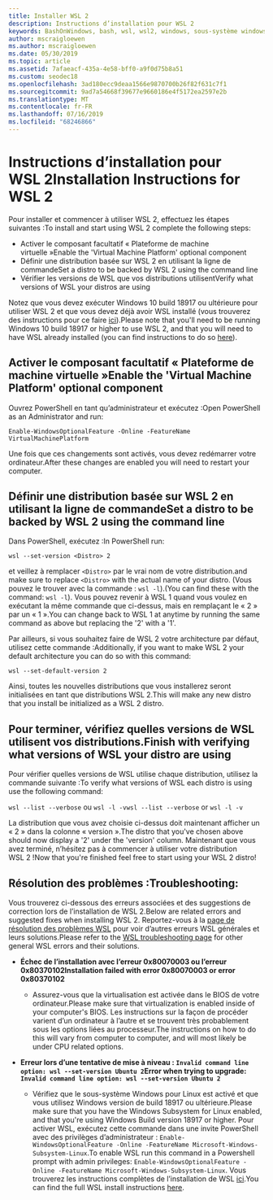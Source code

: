 ```yaml
---
title: Installer WSL 2
description: Instructions d’installation pour WSL 2
keywords: BashOnWindows, bash, wsl, wsl2, windows, sous-système windows pour linux, sous-système windows, ubuntu, debian, suse, windows 10, installation
author: mscraigloewen
ms.author: mscraigloewen
ms.date: 05/30/2019
ms.topic: article
ms.assetid: 7afaeacf-435a-4e58-bff0-a9f0d75b8a51
ms.custom: seodec18
ms.openlocfilehash: 3ad180ecc9deaa1566e9870700b26f82f631c7f1
ms.sourcegitcommit: 9ad7a54668f39677e9660186e4f5172ea2597e2b
ms.translationtype: MT
ms.contentlocale: fr-FR
ms.lasthandoff: 07/16/2019
ms.locfileid: "68246866"
---
```

# <a name="installation-instructions-for-wsl-2"></a><span data-ttu-id="21b2c-104">Instructions d’installation pour WSL 2</span><span class="sxs-lookup"><span data-stu-id="21b2c-104">Installation Instructions for WSL 2</span></span>

<span data-ttu-id="21b2c-105">Pour installer et commencer à utiliser WSL 2, effectuez les étapes suivantes :</span><span class="sxs-lookup"><span data-stu-id="21b2c-105">To install and start using WSL 2 complete the following steps:</span></span>

- <span data-ttu-id="21b2c-106">Activer le composant facultatif « Plateforme de machine virtuelle »</span><span class="sxs-lookup"><span data-stu-id="21b2c-106">Enable the 'Virtual Machine Platform' optional component</span></span>
- <span data-ttu-id="21b2c-107">Définir une distribution basée sur WSL 2 en utilisant la ligne de commande</span><span class="sxs-lookup"><span data-stu-id="21b2c-107">Set a distro to be backed by WSL 2 using the command line</span></span>
- <span data-ttu-id="21b2c-108">Vérifier les versions de WSL que vos distributions utilisent</span><span class="sxs-lookup"><span data-stu-id="21b2c-108">Verify what versions of WSL your distros are using</span></span>

<span data-ttu-id="21b2c-109">Notez que vous devez exécuter Windows 10 build 18917 ou ultérieure pour utiliser WSL 2 et que vous devez déjà avoir WSL installé (vous trouverez des instructions pour ce faire [ici](./install-win10.md)).</span><span class="sxs-lookup"><span data-stu-id="21b2c-109">Please note that you'll need to be running Windows 10 build 18917 or higher to use WSL 2, and that you will need to have WSL already installed (you can find instructions to do so [here](./install-win10.md)).</span></span> 

## <a name="enable-the-virtual-machine-platform-optional-component"></a><span data-ttu-id="21b2c-110">Activer le composant facultatif « Plateforme de machine virtuelle »</span><span class="sxs-lookup"><span data-stu-id="21b2c-110">Enable the 'Virtual Machine Platform' optional component</span></span>

<span data-ttu-id="21b2c-111">Ouvrez PowerShell en tant qu’administrateur et exécutez :</span><span class="sxs-lookup"><span data-stu-id="21b2c-111">Open PowerShell as an Administrator and run:</span></span>

`Enable-WindowsOptionalFeature -Online -FeatureName VirtualMachinePlatform`

<span data-ttu-id="21b2c-112">Une fois que ces changements sont activés, vous devez redémarrer votre ordinateur.</span><span class="sxs-lookup"><span data-stu-id="21b2c-112">After these changes are enabled you will need to restart your computer.</span></span>

## <a name="set-a-distro-to-be-backed-by-wsl-2-using-the-command-line"></a><span data-ttu-id="21b2c-113">Définir une distribution basée sur WSL 2 en utilisant la ligne de commande</span><span class="sxs-lookup"><span data-stu-id="21b2c-113">Set a distro to be backed by WSL 2 using the command line</span></span>

<span data-ttu-id="21b2c-114">Dans PowerShell, exécutez :</span><span class="sxs-lookup"><span data-stu-id="21b2c-114">In PowerShell run:</span></span>

`wsl --set-version <Distro> 2`

<span data-ttu-id="21b2c-115">et veillez à remplacer `<Distro>` par le vrai nom de votre distribution.</span><span class="sxs-lookup"><span data-stu-id="21b2c-115">and make sure to replace `<Distro>` with the actual name of your distro.</span></span> <span data-ttu-id="21b2c-116">(Vous pouvez le trouver avec la commande : `wsl -l`).</span><span class="sxs-lookup"><span data-stu-id="21b2c-116">(You can find these with the command: `wsl -l`).</span></span> <span data-ttu-id="21b2c-117">Vous pouvez revenir à WSL 1 quand vous voulez en exécutant la même commande que ci-dessus, mais en remplaçant le « 2 » par un « 1 ».</span><span class="sxs-lookup"><span data-stu-id="21b2c-117">You can change back to WSL 1 at anytime by running the same command as above but replacing the '2' with a '1'.</span></span>

<span data-ttu-id="21b2c-118">Par ailleurs, si vous souhaitez faire de WSL 2 votre architecture par défaut, utilisez cette commande :</span><span class="sxs-lookup"><span data-stu-id="21b2c-118">Additionally, if you want to make WSL 2 your default architecture you can do so with this command:</span></span>

`wsl --set-default-version 2`

<span data-ttu-id="21b2c-119">Ainsi, toutes les nouvelles distributions que vous installerez seront initialisées en tant que distributions WSL 2.</span><span class="sxs-lookup"><span data-stu-id="21b2c-119">This will make any new distro that you install be initialized as a WSL 2 distro.</span></span>

## <a name="finish-with-verifying-what-versions-of-wsl-your-distro-are-using"></a><span data-ttu-id="21b2c-120">Pour terminer, vérifiez quelles versions de WSL utilisent vos distributions.</span><span class="sxs-lookup"><span data-stu-id="21b2c-120">Finish with verifying what versions of WSL your distro are using</span></span>

<span data-ttu-id="21b2c-121">Pour vérifier quelles versions de WSL utilise chaque distribution, utilisez la commande suivante :</span><span class="sxs-lookup"><span data-stu-id="21b2c-121">To verify what versions of WSL each distro is using use the following command:</span></span>

<span data-ttu-id="21b2c-122">`wsl --list --verbose` ou `wsl -l -v`</span><span class="sxs-lookup"><span data-stu-id="21b2c-122">`wsl --list --verbose` or `wsl -l -v`</span></span>

<span data-ttu-id="21b2c-123">La distribution que vous avez choisie ci-dessus doit maintenant afficher un « 2 » dans la colonne « version ».</span><span class="sxs-lookup"><span data-stu-id="21b2c-123">The distro that you've chosen above should now display a '2' under the 'version' column.</span></span> <span data-ttu-id="21b2c-124">Maintenant que vous avez terminé, n’hésitez pas à commencer à utiliser votre distribution WSL 2 !</span><span class="sxs-lookup"><span data-stu-id="21b2c-124">Now that you're finished feel free to start using your WSL 2 distro!</span></span> 

## <a name="troubleshooting"></a><span data-ttu-id="21b2c-125">Résolution des problèmes :</span><span class="sxs-lookup"><span data-stu-id="21b2c-125">Troubleshooting:</span></span> 

<span data-ttu-id="21b2c-126">Vous trouverez ci-dessous des erreurs associées et des suggestions de correction lors de l’installation de WSL 2.</span><span class="sxs-lookup"><span data-stu-id="21b2c-126">Below are related errors and suggested fixes when installing WSL 2.</span></span> <span data-ttu-id="21b2c-127">Reportez-vous à la [page de résolution des problèmes WSL](troubleshooting.md) pour voir d’autres erreurs WSL générales et leurs solutions.</span><span class="sxs-lookup"><span data-stu-id="21b2c-127">Please refer to the [WSL troubleshooting page](troubleshooting.md) for other general WSL errors and their solutions.</span></span>

* <span data-ttu-id="21b2c-128">**Échec de l’installation avec l’erreur 0x80070003 ou l’erreur 0x80370102**</span><span class="sxs-lookup"><span data-stu-id="21b2c-128">**Installation failed with error 0x80070003 or error 0x80370102**</span></span>
    * <span data-ttu-id="21b2c-129">Assurez-vous que la virtualisation est activée dans le BIOS de votre ordinateur.</span><span class="sxs-lookup"><span data-stu-id="21b2c-129">Please make sure that virtualization is enabled inside of your computer's BIOS.</span></span> <span data-ttu-id="21b2c-130">Les instructions sur la façon de procéder varient d’un ordinateur à l’autre et se trouvent très probablement sous les options liées au processeur.</span><span class="sxs-lookup"><span data-stu-id="21b2c-130">The instructions on how to do this will vary from computer to computer, and will most likely be under CPU related options.</span></span>
   
* <span data-ttu-id="21b2c-131">**Erreur lors d’une tentative de mise à niveau : `Invalid command line option: wsl --set-version Ubuntu 2`**</span><span class="sxs-lookup"><span data-stu-id="21b2c-131">**Error when trying to upgrade: `Invalid command line option: wsl --set-version Ubuntu 2`**</span></span>
    * <span data-ttu-id="21b2c-132">Vérifiez que le sous-système Windows pour Linux est activé et que vous utilisez Windows version de build 18917 ou ultérieure.</span><span class="sxs-lookup"><span data-stu-id="21b2c-132">Please make sure that you have the Windows Subsystem for Linux enabled, and that you're using Windows Build version 18917 or higher.</span></span> <span data-ttu-id="21b2c-133">Pour activer WSL, exécutez cette commande dans une invite PowerShell avec des privilèges d’administrateur : `Enable-WindowsOptionalFeature -Online -FeatureName Microsoft-Windows-Subsystem-Linux`.</span><span class="sxs-lookup"><span data-stu-id="21b2c-133">To enable WSL run this command in a Powershell prompt with admin privileges: `Enable-WindowsOptionalFeature -Online -FeatureName Microsoft-Windows-Subsystem-Linux`.</span></span> <span data-ttu-id="21b2c-134">Vous trouverez les instructions complètes de l’installation de WSL [ici](./install-win10.md).</span><span class="sxs-lookup"><span data-stu-id="21b2c-134">You can find the full WSL install instructions [here](./install-win10.md).</span></span>